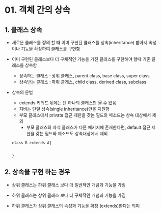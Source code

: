 # 01. 객체 간의 상속

## 1. 클래스 상속

- 새로운 클래스를 정의 할 때 이미 구현된 클래스를 상속(inheritance) 받아서 속성이나 기능을 확장하여 클래스를 구현함

- 이미 구현된 클래스보다 더 구체적인 기능을 가진 클래스를 구현해야 할때 기존 클래스를 상속함 

    - 상속하는 클래스 : 상위 클래스, parent class, base class, super class
    - 상속받는 클래스 : 하위 클래스, child class, derived class, subclass

- 상속의 문법
    - extends 키워드 뒤에는 단 하나의 클래스만 올 수 있음
    - 자바는 단일 상속(single inheritance)만을 지원함
    - 부모 클래스에서 private 접근 제한을 갖는 필드와 메소드는 상속 대상에서 제외
        - 부모 클래스와 자식 클래스가 다른 패키지에 존재한다면, default 접근 제한을 갖는 필드와 메소드도 상속대상에서 제외

    ```
    class B extends A{

        
    }
    ```

## 2. 상속을 구현 하는 경우
 
 - 상위 클래스는 하위 클래스 보다 더 일반적인 개념과 기능을 가짐

 - 하위 클래스는 상위 클래스 보다 더 구체적인 개념과 기능을 가짐

 - 하위 클래스가 상위 클래스의 속성과 기능을 확장 (extends)한다는 의미
